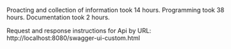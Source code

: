 Proacting and collection of information took 14 hours.
Programming took 38 hours.
Documentation took 2 hours.

Request and response instructions for Api by URL:
http://localhost:8080/swagger-ui-custom.html

